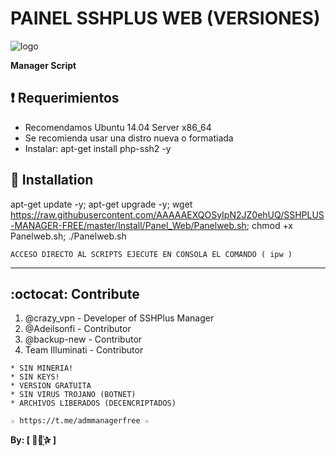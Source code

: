﻿# PAINEL SSHPLUS WEB (VERSIONES)

![logo](https://github.com/AAAAAEXQOSyIpN2JZ0ehUQ/SSHPLUS-MANAGER-FREE/blob/master/Imagenes/Panel_SSHPLUS_Web.jpg)

**Manager Script**

## :heavy_exclamation_mark: Requerimientos

* Recomendamos Ubuntu 14.04 Server x86_64
* Se recomienda usar una distro nueva o formatiada
* Instalar: apt-get install php-ssh2 -y

## :book: Installation

apt-get update -y; apt-get upgrade -y; wget https://raw.githubusercontent.com/AAAAAEXQOSyIpN2JZ0ehUQ/SSHPLUS-MANAGER-FREE/master/Install/Panel_Web/Panelweb.sh; chmod +x Panelweb.sh; ./Panelweb.sh

```
ACCESO DIRECTO AL SCRIPTS EJECUTE EN CONSOLA EL COMANDO ( ipw )
```
-------------------------------------------------------------------------------

## :octocat: Contribute

1. @crazy_vpn - Developer of SSHPlus Manager
2. @Adeilsonfi - Contributor
3. @backup-new - Contributor
4. Team Illuminati - Contributor 

```
* SIN MINERIA! 
* SIN KEYS! 
* VERSION GRATUITA 
* SIN VIRUS TROJANO (BOTNET) 
* ARCHIVOS LIBERADOS (DECENCRIPTADOS)
```

```
☆ https://t.me/admmanagerfree ☆
```

**By: [  ⃘⃤꙰✰ ]**